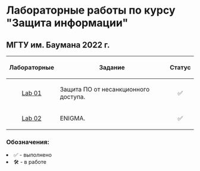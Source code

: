 # Лабораторные работы по курсу "Защита информации"
## МГТУ им. Баумана 2022 г.

| Лабораторные  |     <p align="center">Задание    |      Статус    |
| :-------------: |-------------|:-------------:|
| [Lab 01](https://github.com/DeadlyHunter38/bmstu_is/tree/master/lab_01)| <p align="left">Защита ПО от несанкционного доступа.<p>| ✅
| [Lab 02](https://github.com/DeadlyHunter38/bmstu_is/tree/master/lab_02)| <p align="left">ENIGMA.<p>| ✅

### Обозначения:


<li>✅ - выполнено

<li>🛠 - в работе
